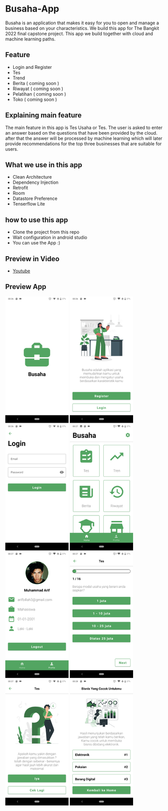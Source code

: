# Busaha-App
Busaha is an application that makes it easy for you to open and manage a business based on your characteristics. We build this app for The Bangkit 2022 final capstone project.
This app we build together with cloud and machine learning paths.

## Feature
- Login and Register
- Tes
- Trend 
- Berita ( coming soon )
- Riwayat ( coming soon )
- Pelatihan ( coming soon )
- Toko ( coming soon )

## Explaining main feature
The main feature in this app is Tes Usaha or Tes. The user is asked to enter an answer based on the questions that have been provided by the cloud. after that the answer will be processed by machine learning which will later provide recommendations for the top three businesses that are suitable for users.

## What we use in this app
- Clean Architecture
- Dependency Injection
- Retrofit
- Room
- Datastore Preference
- Tenserflow Lite

## how to use this app
- Clone the project from this repo
- Wait configuration in android studio
- You can use the App :)

## Preview in Video
- [Youtube](https://youtu.be/R-PcNHJpE7k)

## Preview App
<img src="./preview/image_1.png" width="200" />
<img src="./preview/image_2.png" width="200" />
<img src="./preview/image_3.png" width="200" />
<img src="./preview/image_4.png" width="200" />
<img src="./preview/image_5.png" width="200" />
<img src="./preview/image_6.png" width="200" />
<img src="./preview/image_7.png" width="200" />
<img src="./preview/image_8.png" width="200" />

